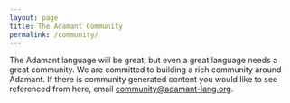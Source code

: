 ```yaml
---
layout: page
title: The Adamant Community
permalink: /community/
---
```

The Adamant language will be great, but even a great language needs a great community.  We are committed to building a rich community around Adamant.  If there is community generated content you would like to see referenced from here, email <community@adamant-lang.org>.